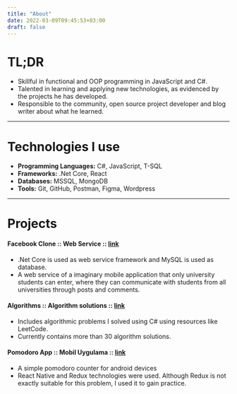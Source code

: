 ```yaml
---
title: "About"
date: 2022-03-09T09:45:53+03:00
draft: false
---
```



# TL;DR

- Skillful in functional and OOP programming in JavaScript and C#.
- Talented in learning and applying new technologies, as evidenced by the projects he has developed.
- Responsible to the community, open source project developer and blog writer about what he learned.

---

# Technologies I use

- **Programming Languages:** C#, JavaScript, T-SQL
- **Frameworks:** .Net Core, React
- **Databases:** MSSQL, MongoDB
- **Tools:** Git, GitHub, Postman, Figma, Wordpress

---

# Projects

#### Facebook Clone :: Web Service ::  [link](https://github.com/berkslv/minimalistic-faceebok-clone)
    
- .Net Core is used as web service framework and MySQL is used as database.
- A web service of a imaginary mobile application that only university students can enter, where they can communicate with students from all universities through posts and comments.


#### Algorithms :: Algorithm solutions ::  [link](https://github.com/berkslv/algorithms)

- Includes algorithmic problems I solved using C# using resources like LeetCode.
- Currently contains more than 30 algorithm solutions.

#### Pomodoro App :: Mobil Uygulama :: [link](https://github.com/berkslv/pomodoro-app-with-react-native)

- A simple pomodoro counter for android devices
- React Native and Redux technologies were used. Although Redux is not exactly suitable for this problem, I used it to gain practice.